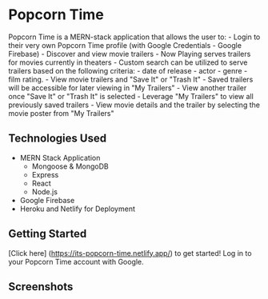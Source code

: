 # Popcorn Time 

Popcorn Time is a MERN-stack application that allows the user to: 
    - Login to their very own Popcorn Time profile (with Google Credentials - Google Firebase)
    - Discover and view movie trailers 
        - Now Playing serves trailers for movies currently in theaters
        - Custom search can be utilized to serve trailers based on the following criteria:
            - date of release
            - actor
            - genre 
            - film rating. 
    - View movie trailers and "Save It" or "Trash It"
        - Saved trailers will be accessible for later viewing in "My Trailers"
        - View another trailer once "Save It" or "Trash It" is selected 
    - Leverage "My Trailers" to view all previously saved trailers
    - View movie details and the trailer by selecting the movie poster from "My Trailers" 

## Technologies Used

- MERN Stack Application
    - Mongoose & MongoDB
    - Express
    - React
    - Node.js
- Google Firebase
- Heroku and Netlify for Deployment 

## Getting Started 
[Click here] (https://its-popcorn-time.netlify.app/) to get started! Log in to your Popcorn Time account with Google. 

## Screenshots 

